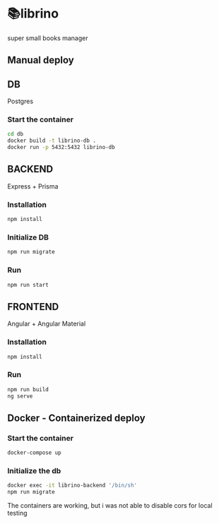 # 📚librino
super small books manager

## Manual deploy
## DB
Postgres

### Start the container
```sh
cd db
docker build -t librino-db .
docker run -p 5432:5432 librino-db
```

## BACKEND
Express + Prisma

### Installation
```sh
npm install
```
### Initialize DB
```sh
npm run migrate
```
### Run
```sh
npm run start
```

## FRONTEND
Angular + Angular Material
### Installation
```sh
npm install
```
### Run

```sh
npm run build
ng serve
```

## Docker - Containerized deploy

### Start the container
```sh
docker-compose up
```
### Initialize the db
```sh
docker exec -it librino-backend '/bin/sh'
npm run migrate
```
The containers are working, but i was not able to disable cors for local testing

